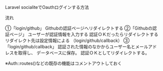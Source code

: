 Laravel socialiteでOauthログインする方法

流れ

①「login/github」
Githubの認証ページへリダイレクトする
②「Githubの認証ページ」
ユーザーが認証情報を入力する
認証ＯＫだったらリダイレクトする
リダイレクト先は設定情報による
（login/github/callback）
③「login/github/callback」
認証された情報のなかからユーザー名とメールアドレスを取得し、
データベースに保存。
認証ＯＫとしてリダイレクトする。

※Auth::routes()などの既存の機能はコメントアウトしておく